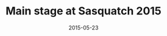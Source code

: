 ---
title: "Main stage at Sasquatch 2015"
date: 2015-05-23
picture: "/assets/camera-roll/2015/05/2015-05-23-main-stage-at-sasquatch-2015/20150523_001500630_iOS.jpg"
thumbnail: "/assets/camera-roll/2015/05/2015-05-23-main-stage-at-sasquatch-2015/20150523_001500630_iOS-thumbnail.jpg"
type: picture
tags:
  - Sasquatch! Music Festival
  - Washington
---